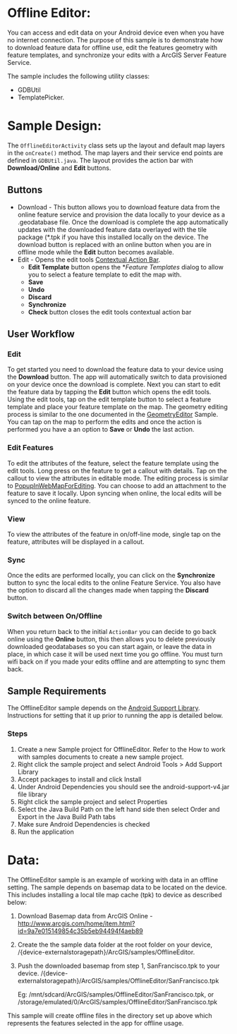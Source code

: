 # Offline Editor:
You can access and edit data on your Android device even when you have no internet connection.  The purpose of this sample is to demonstrate how to download feature data for offline use,  edit the features geometry with feature templates, and synchronize your edits with a ArcGIS Server Feature Service. 

The sample includes the following utility classes:

* GDBUtil
* TemplatePicker.

# Sample Design:

The ```OfflineEditorActivity``` class sets up the layout and default map layers in the ```onCreate()``` method. The map layers and their service end points are defined in ```GDBUtil.java```. The layout provides the action bar with **Download/Online** and **Edit** buttons.

## Buttons

* Download - This button allows you to download feature data from the online feature service and provision the data locally to your device as a .geodatabase file.  Once the download is complete the app automatically updates with the downloaded feature data overlayed with the tile package  (*.tpk if you have this installed locally on the device.  The download button is replaced with an online button when you are in offline mode while the **Edit** button becomes available. 
* Edit - Opens the edit tools [Contextual Action Bar](http://developer.android.com/design/patterns/actionbar.html#contextual).
	* **Edit Template** button opens the **Feature Templates* dialog to allow you to select a feature template to edit the map with.  
	* **Save**
	* **Undo**
	* **Discard**
	* **Synchronize**
	* **Check** button closes the edit tools contextual action bar
 
## User Workflow
### Edit
To get started you need to download the feature data to your device using the **Download** button.  The app will automatically switch to data provisioned on your device once the download is complete.  Next you can start to edit the feature data by tapping the **Edit** button which opens the edit tools.  Using the edit tools, tap on the edit template button to select a feature template and place your feature template on the map. The geometry editing process is similar to the one documented in the [GeometryEditor](https://developers.arcgis.com/android/sample-code/geometry-editor/) Sample.
You can tap on the map to perform the edits and once the action is performed you have a an option to **Save** or **Undo** the last action. 

### Edit Features
To edit the attributes of the feature, select the feature template using the edit tools. Long press on the feature to get a callout with details. Tap on the callout to view the attributes in editable mode. The editing process is similar to [PopupInWebMapForEditing](https://github.com/Esri/arcgis-runtime-samples-android/tree/master/PopupInWebMapForEditing). You can choose to add an attachment to the feature to save it locally. Upon syncing when online, the local edits will be synced to the online feature.

### View
To view the attributes of the feature in on/off-line mode, single tap on the feature, attributes will be displayed in a callout.

### Sync
Once the edits are performed locally, you can click on the **Synchronize** button to sync the local edits to the online Feature Service. You also have the option to discard all the changes made when tapping the **Discard** button. 

### Switch between On/Offline
When you return back to the initial ```ActionBar``` you can decide to go back online using the **Online** button, this then allows you to delete previously downloaded geodatabases so you can start again, or leave the data in place, in which case it will be used next time you go offline.  You must turn wifi back on if you made your edits offline and are attempting to sync them back.

## Sample Requirements
The OfflineEditor sample depends on the [Android Support Library](https://developer.android.com/tools/support-library/index.html). Instructions for setting that it up prior to running the app is detailed below. 

### Steps
 1. Create a new Sample project for OfflineEditor. Refer to the How to work with samples documents to create a new sample project.
 2. Right click the sample project and select Android Tools > Add Support Library
 3. Accept packages to install and click Install
 4. Under Android Dependencies you should see the android-support-v4.jar file library
 5. Right click the sample project and select Properties
 6. Select the Java Build Path on the left hand side then select Order and Export in the Java Build Path tabs
 7. Make sure Android Dependencies is checked
 8. Run the application

# Data:
The OfflineEditor sample is an example of working with data in an offline setting.  The sample depends on basemap data to be located on the device. This includes installing a local tile map cache (tpk) to device as described below:

1. Download Basemap data from ArcGIS Online - http://www.arcgis.com/home/item.html?id=9a7e015149854c35b5eb94494f4aeb89 
2. Create the the sample data folder at the root <storage> folder on your device, /{device-externalstoragepath}/ArcGIS/samples/OfflineEditor.  
3. Push the downloaded basemap from step 1, SanFrancisco.tpk to your device.
    /{device-externalstoragepath}/ArcGIS/samples/OfflineEditor/SanFrancisco.tpk
	
	Eg: /mnt/sdcard/ArcGIS/samples/OfflineEditor/SanFrancisco.tpk, or
	   /storage/emulated/0/ArcGIS/samples/OfflineEditor/SanFrancisco.tpk

This sample will create offline files in the directory set up above which represents the features selected in the app for offline usage.  

